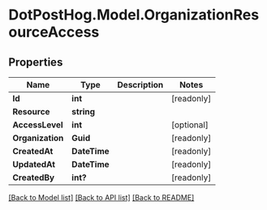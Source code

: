# DotPostHog.Model.OrganizationResourceAccess

## Properties

Name | Type | Description | Notes
------------ | ------------- | ------------- | -------------
**Id** | **int** |  | [readonly] 
**Resource** | **string** |  | 
**AccessLevel** | **int** |  | [optional] 
**Organization** | **Guid** |  | [readonly] 
**CreatedAt** | **DateTime** |  | [readonly] 
**UpdatedAt** | **DateTime** |  | [readonly] 
**CreatedBy** | **int?** |  | [readonly] 

[[Back to Model list]](../README.md#documentation-for-models) [[Back to API list]](../README.md#documentation-for-api-endpoints) [[Back to README]](../README.md)

